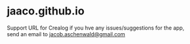 # jaaco.github.io
Support URL for Crealog
if you hve any issues/suggestions for the app, send an email to jacob.aschenwald@gmail.com
